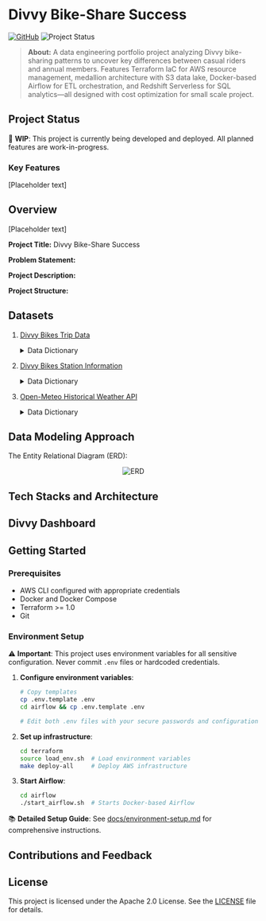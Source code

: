 # Divvy Bike-Share Success

[![GitHub](https://img.shields.io/github/license/pizofreude/divvybikes-share-success)](https://github.com/pizofreude/divvybikes-share-success/blob/main/LICENSE)
![Project Status](https://img.shields.io/badge/status-in%20progress-yellow)

> **About:** A data engineering portfolio project analyzing Divvy bike-sharing patterns to uncover key differences between casual riders and annual members. Features Terraform IaC for AWS resource management, medallion architecture with S3 data lake, Docker-based Airflow for ETL orchestration, and Redshift Serverless for SQL analytics—all designed with cost optimization for small scale project.
 


## Project Status

🚧 **WIP**: This project is currently being developed and deployed. All planned features are work-in-progress.

### Key Features

[Placeholder text]

## Overview

[Placeholder text]

**Project Title:** Divvy Bike-Share Success

**Problem Statement:**

**Project Description:** 

**Project Structure:**

## Datasets

1. [Divvy Bikes Trip Data](https://divvy-tripdata.s3.amazonaws.com/index.html)
	<details> <summary>Data Dictionary</summary>
	    
	### **Dataset description**
	
	Historical trip data from Divvy, Chicago's bike share system, containing detailed records of individual bike trips. This dataset includes information about trip duration, starting and ending stations, rider types (member vs casual), and timestamps. This comprehensive dataset enables analysis of usage patterns, popular routes, and behavioral differences between annual members and casual riders.
	
	### **Variable definitions**
	
	| **Name in Dataset**      | **Variable**          | **Definition** |
	| ------------------------ | --------------------- | -------------- |
	| **ride_id (String)**     | Ride ID               | Unique identifier for each bike trip |
	| **rideable_type (String)** | Bike Type           | Type of bike used (classic, electric, docked) |
	| **started_at (Datetime)** | Trip Start Time      | Date and time when the trip started (format: YYYY-MM-DD HH:MM:SS) |
	| **ended_at (Datetime)**  | Trip End Time         | Date and time when the trip ended (format: YYYY-MM-DD HH:MM:SS) |
	| **start_station_name (String)** | Start Station  | Name of the station where the trip started |
	| **start_station_id (String)** | Start Station ID | Unique identifier for the starting station |
	| **end_station_name (String)** | End Station      | Name of the station where the trip ended |
	| **end_station_id (String)** | End Station ID     | Unique identifier for the ending station |
	| **start_lat (Float)**    | Start Latitude        | Latitude coordinate of the starting location |
	| **start_lng (Float)**    | Start Longitude       | Longitude coordinate of the starting location |
	| **end_lat (Float)**      | End Latitude          | Latitude coordinate of the ending location |
	| **end_lng (Float)**      | End Longitude         | Longitude coordinate of the ending location |
	| **member_casual (String)** | User Type           | Type of user (member = annual subscriber, casual = casual rider) |
	
	### **Last updated:**
	
	Monthly data available through June 2025
	
	### **Next update:**
	
	Monthly (new data released at the beginning of each month)
	
	### **Data source(s)**
	
	- Lyft Bikes and Scooters, LLC ("Bikeshare") which operates the City of Chicago's Divvy bikeshare system
	
	### **URLs to dataset**
	
	- https://divvy-tripdata.s3.amazonaws.com/index.html
	- Individual monthly files: https://divvy-tripdata.s3.amazonaws.com/YYYYMM-divvy-tripdata.zip
	
	### **License**
	
	This data is made available by Motivate International Inc. under a [Data License Agreement](https://ride.divvybikes.com/data-license-agreement). The data has been made available for non-commercial use only.
	
	</details>

2. [Divvy Bikes Station Information](https://gbfs.divvybikes.com/gbfs/en/station_information.json)
	<details> <summary>Data Dictionary</summary>
	    
	### **Dataset description**
	
	Current information about all Divvy bike stations in Chicago, including their locations, capacities, and status. This dataset provides a snapshot of the bike-sharing infrastructure, enabling spatial analysis of station distribution, capacity planning, and integration with trip data for comprehensive system analysis.
	
	### **Variable definitions**
	
	| **Name in Dataset**     | **Variable**           | **Definition** |
	| ----------------------- | ---------------------- | -------------- |
	| **station_id (String)** | Station ID             | Unique identifier for the bike station |
	| **name (String)**       | Station Name           | Name of the bike station |
	| **short_name (String)** | Short Name             | Abbreviated name of the station (if available) |
	| **lat (Float)**         | Latitude               | Latitude coordinate of the station location |
	| **lon (Float)**         | Longitude              | Longitude coordinate of the station location |
	| **capacity (Integer)**  | Capacity               | Total number of docks at the station |
	| **rental_methods (Array)** | Rental Methods      | Available methods for renting bikes (key, creditcard, etc.) |
	| **has_kiosk (Boolean)** | Has Kiosk              | Whether the station has a payment kiosk |
	| **electric_bike_surcharge_waiver (Boolean)** | E-Bike Surcharge Waiver | Whether e-bike surcharges are waived at this station |
	| **station_type (String)** | Station Type         | Classification of station (classic, electric, smart) |
	| **region_id (String)**  | Region ID              | Identifier for the region in which the station is located |
	
	### **Last updated:**
	
	Real-time data, updated every minute
	
	### **Next update:**
	
	Continuously updated through GBFS feed
	
	### **Data source(s)**
	
	- Divvy Bikes GBFS (General Bikeshare Feed Specification) feed
	
	### **URLs to dataset**
	
	- Station Information: https://gbfs.divvybikes.com/gbfs/en/station_information.json
	- Station Status: https://gbfs.divvybikes.com/gbfs/en/station_status.json
	
	### **License**
	
	This data is made available through the GBFS standard. GBFS is an open data standard developed by the North American Bikeshare Association (NABSA).
	
	</details>

3. [Open-Meteo Historical Weather API](https://open-meteo.com/en/docs/historical-weather-api)
	<details> <summary>Data Dictionary</summary>
	    
	### **Dataset description**
	
	Historical weather data for Chicago accessed through the Open-Meteo Historical Weather API. This dataset provides hourly and daily weather variables including temperature, precipitation, wind speed, and other meteorological measurements. The weather data is crucial for analyzing how environmental conditions affect bike-sharing usage patterns, rider behavior, and trip durations.
	
	### **Variable definitions**
	
	| **Name in Dataset**     | **Variable**         | **Definition** |
	| ----------------------- | -------------------- | -------------- |
	| **time (Datetime)**     | Timestamp            | Date and time of weather observation (ISO8601 format) |
	| **temperature_2m (Float)** | Temperature       | Air temperature at 2 meters above ground in °C or °F |
	| **relative_humidity_2m (Integer)** | Relative Humidity | Relative humidity at 2 meters above ground in % |
	| **precipitation (Float)** | Precipitation      | Total precipitation (rain, showers, snow) in mm or inch |
	| **rain (Float)**        | Rain                 | Rain precipitation in mm or inch |
	| **snowfall (Float)**    | Snowfall             | Snowfall amount in cm or inch |
	| **snow_depth (Float)**  | Snow Depth           | Snow depth in meters or feet |
	| **wind_speed_10m (Float)** | Wind Speed        | Wind speed at 10 meters above ground in km/h or mph |
	| **wind_direction_10m (Integer)** | Wind Direction | Wind direction at 10 meters above ground in degrees |
	| **wind_gusts_10m (Float)** | Wind Gusts        | Wind gusts at 10 meters above ground in km/h or mph |
	| **cloud_cover (Integer)** | Cloud Cover        | Total cloud cover in % |
	| **apparent_temperature (Float)** | Feels Like Temperature | Apparent temperature in °C or °F |
	| **is_day (Integer)**    | Daylight             | Binary indicator if the current time step has daylight (1) or night (0) |
	
	### **Last updated:**
	
	Historical data available from 1940 through current date
	
	### **Next update:**
	
	Daily updates with approximately 5-day delay for final quality-controlled data
	
	### **Data source(s)**
	
	- Open-Meteo Weather API
	- Based on NOAA, ECMWF, and national weather service data
	
	### **URLs to dataset**
	
	- API Endpoint: https://archive-api.open-meteo.com/v1/archive
	- Example Request for Chicago: 
	  ```
	  https://archive-api.open-meteo.com/v1/archive?latitude=41.8781&longitude=-87.6298&start_date=2023-01-01&end_date=2023-12-31&daily=temperature_2m_max,temperature_2m_min,precipitation_sum&timezone=America%2FChicago
	  ```
	
	### **License**
	
	Open-Meteo data is available under the [Creative Commons Attribution 4.0 International License (CC BY 4.0)](https://creativecommons.org/licenses/by/4.0/). The data is provided for free for both commercial and non-commercial use, with attribution to Open-Meteo required.
	
	</details>

## Data Modeling Approach

The Entity Relational Diagram (ERD):

<center>

![ERD](images/Entity-Relational-Diagram-(ERD)-Divvybikes.svg)

</center>

## Tech Stacks and Architecture

## Divvy Dashboard

## Getting Started

### Prerequisites
- AWS CLI configured with appropriate credentials
- Docker and Docker Compose
- Terraform >= 1.0
- Git

### Environment Setup

⚠️ **Important**: This project uses environment variables for all sensitive configuration. Never commit `.env` files or hardcoded credentials.

1. **Configure environment variables**:
   ```bash
   # Copy templates
   cp .env.template .env
   cd airflow && cp .env.template .env
   
   # Edit both .env files with your secure passwords and configuration
   ```

2. **Set up infrastructure**:
   ```bash
   cd terraform
   source load_env.sh  # Load environment variables
   make deploy-all     # Deploy AWS infrastructure
   ```

3. **Start Airflow**:
   ```bash
   cd airflow
   ./start_airflow.sh  # Starts Docker-based Airflow
   ```

📚 **Detailed Setup Guide**: See [docs/environment-setup.md](docs/environment-setup.md) for comprehensive instructions.

## Contributions and Feedback

## License

This project is licensed under the Apache 2.0 License. See the [LICENSE](LICENSE) file for details.